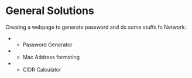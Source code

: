 # General Solutions

Creating a webpage to generate password and do some stuffs fo Network:
* - Password Generator
* - Mac Address formating
* - CIDR Calculator
